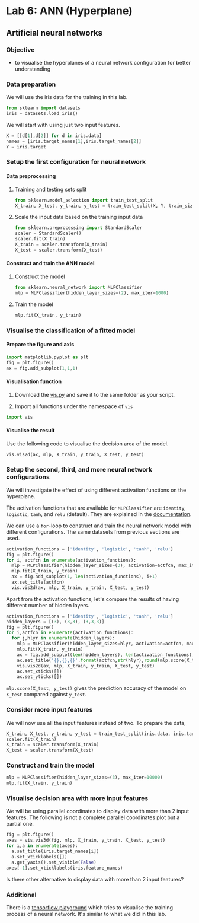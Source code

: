 # Lab 6: ANN (Hyperplane)

## Artificial neural networks

### Objective
- to visualise the hyperplanes of a neural network configuration for better understanding

### Data preparation

We will use the iris data for the training in this lab.

```python
from sklearn import datasets
iris = datasets.load_iris()
```

We will start with using just two input features.
```python
X = [[d[1],d[2]] for d in iris.data]
names = [iris.target_names[1],iris.target_names[2]]
Y = iris.target
```

### Setup the first configuration for neural network

#### Data preprocessing
1. Training and testing sets split

    ```python
    from sklearn.model_selection import train_test_split
    X_train, X_test, y_train, y_test = train_test_split(X, Y, train_size=0.8)
    ```

2. Scale the input data based on the training input data

    ```python
    from sklearn.preprocessing import StandardScaler
    scaler = StandardScaler()
    scaler.fit(X_train)
    X_train = scaler.transform(X_train)
    X_test = scaler.transform(X_test)
    ```

#### Construct and train the ANN model
1. Construct the model

    ```python
    from sklearn.neural_network import MLPClassifier
    mlp = MLPClassifier(hidden_layer_sizes=(2), max_iter=1000)
    ```

2. Train the model

    ```python
    mlp.fit(X_train, y_train)
    ```

### Visualise the classification of a fitted model
#### Prepare the figure and axis
```python
import matplotlib.pyplot as plt
fig = plt.figure()
ax = fig.add_subplot(1,1,1)
```

#### Visualisation function
1. Download the [vis.py](./vis.py) and save it to the same folder as your script.

2. Import all functions under the namespace of `vis`
  ```python
  import vis
  ```

#### Visualise the result
Use the following code to visualise the decision area of the model.
```python
vis.vis2d(ax, mlp, X_train, y_train, X_test, y_test)
```

### Setup the second, third, and more neural network configurations
We will investigate the effect of using different activation functions on the hyperplane.

The activation functions that are available for `MLPClassifier` are `identity`, `logistic`, `tanh`, and `relu` (default). They are explained in the [documentation](https://scikit-learn.org/stable/modules/generated/sklearn.neural_network.MLPClassifier.html#sklearn.neural_network.MLPClassifier).

We can use a `for`-loop to construct and train the neural network model with different configurations. The same datasets from previous sections are used.

```python
activation_functions = ['identity', 'logistic', 'tanh', 'relu']
fig = plt.figure()
for i, actfcn in enumerate(activation_functions):
  mlp = MLPClassifier(hidden_layer_sizes=(3), activation=actfcn, max_iter=1000)
  mlp.fit(X_train, y_train)
  ax = fig.add_subplot(1, len(activation_functions), i+1)
  ax.set_title(actfcn)
  vis.vis2d(ax, mlp, X_train, y_train, X_test, y_test)
```

Apart from the activation functions, let's compare the results of having different number of hidden layers.

```python
activation_functions = ['identity', 'logistic', 'tanh', 'relu']
hidden_layers = [(3), (3,3), (3,3,3)]
fig = plt.figure()
for i,actfcn in enumerate(activation_functions):
  for j,hlyr in enumerate(hidden_layers):
    mlp = MLPClassifier(hidden_layer_sizes=hlyr, activation=actfcn, max_iter=1000)
    mlp.fit(X_train, y_train)
    ax = fig.add_subplot(len(hidden_layers), len(activation_functions), j*len(activation_functions)+i+1)
    ax.set_title('{},{},{}'.format(actfcn,str(hlyr),round(mlp.score(X_test,y_test),2)))
    vis.vis2d(ax, mlp, X_train, y_train, X_test, y_test)
    ax.set_xticks([])
    ax.set_yticks([])
```

`mlp.score(X_test, y_test)` gives the prediction accuracy of the model on `X_test` compared against `y_test`.

### Consider more input features

We will now use all the input features instead of two. To prepare the data,
```python
X_train, X_test, y_train, y_test = train_test_split(iris.data, iris.target, train_size=0.8)
scaler.fit(X_train)
X_train = scaler.transform(X_train)
X_test = scaler.transform(X_test)
```

### Construct and train the model
```python
mlp = MLPClassifier(hidden_layer_sizes=(3), max_iter=10000)
mlp.fit(X_train, y_train)
```

### Visualise decision area with more input features
We will be using parallel coordinates to display data with more than 2 input features. The following is not a complete parallel coordinates plot but a partial one.

```python
fig = plt.figure()
axes = vis.vis3d(fig, mlp, X_train, y_train, X_test, y_test)
for i,a in enumerate(axes):
  a.set_title(iris.target_names[i])
  a.set_xticklabels([])
  a.get_yaxis().set_visible(False)
axes[-1].set_xticklabels(iris.feature_names)
```

Is there other alternative to display data with more than 2 input features?

### Additional
There is a [tensorflow playground](https://playground.tensorflow.org/) which tries to visualise the training process of a neural network. It's similar to what we did in this lab.